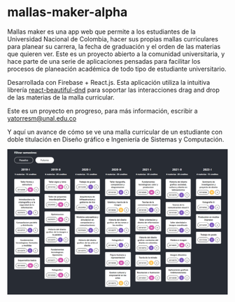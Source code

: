 # mallas-maker-alpha
Mallas maker es una app web que permite a los estudiantes de la Universidad Nacional de Colombia, hacer sus propias mallas curriculares para planear su carrera, la fecha de graduación y el orden de las materias que quieren ver. Este es un proyecto abierto a la comunidad universitaria, y hace parte de una serie de aplicaciones pensadas para facilitar los procesos de planeación académica de todo tipo de estudiante universitario.

Desarrollada con Firebase + React.js. Esta aplicación utiliza la intuitiva librería [react-beautiful-dnd](https://www.npmjs.com/package/react-beautiful-dnd) para soportar las interacciones drag and drop de las materias de la malla curricular.

Este es un proyecto en progreso, para más información, escribir a yatorresm@unal.edu.co

Y aquí un avance de cómo se ve una malla curricular de un estudiante con doble titulación en Diseño gráfico e Ingeniería de Sistemas y Computación.

![Malla curricular programa de ingeniería de sistemas y computación con diseño gráfico](public/images/yeyo.png)
